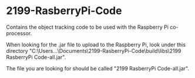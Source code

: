 # 2199-RasberryPi-Code
Contains the object tracking code to be used with the Raspberry Pi co-processor.

When looking for the .jar file to upload to the Raspberry Pi, look under this directory "C:\Users\...\Documents\2199-RasberryPi-Code\build\libs\2199 RasberryPi Code-all.jar".

The file you are looking for should be called "2199 RasberryPi Code-all.jar".
